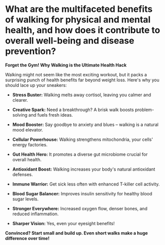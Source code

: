 # What are the multifaceted benefits of walking for physical and mental health, and how does it contribute to overall well-being and disease prevention?

**Forget the Gym! Why Walking is the Ultimate Health Hack**

Walking might not seem like the most exciting workout, but it packs a surprising punch of health benefits far beyond weight loss. Here's why you should lace up your sneakers:

- **Stress Buster:** Walking melts away cortisol, leaving you calmer and clearer.

- **Creative Spark:** Need a breakthrough? A brisk walk boosts problem-solving and fuels fresh ideas.

- **Mood Booster:** Say goodbye to anxiety and blues – walking is a natural mood elevator.

- **Cellular Powerhouse:** Walking strengthens mitochondria, your cells' energy factories.

- **Gut Health Hero:** It promotes a diverse gut microbiome crucial for overall health.

- **Antioxidant Boost:** Walking increases your body's natural antioxidant defenses.

- **Immune Warrior:** Get sick less often with enhanced T-killer cell activity.

- **Blood Sugar Balancer:** Improves insulin sensitivity for healthy blood sugar levels.

- **Stronger Everywhere:** Increased oxygen flow, denser bones, and reduced inflammation.

- **Sharper Vision:** Yes, even your eyesight benefits!

**Convinced? Start small and build up. Even short walks make a huge difference over time!**